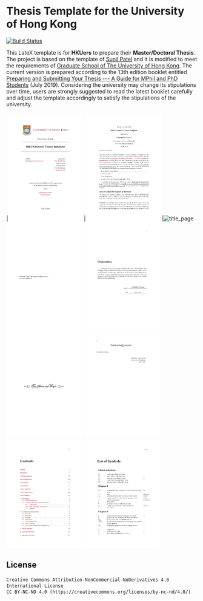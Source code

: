 # Thesis Template for the University of Hong Kong

[![Build Status](https://travis-ci.org/mbredel/thesis-template.svg?branch=master)](https://travis-ci.org/mbredel/thesis-template)

This LateX template is for **HKUers** to prepare their **Master/Doctoral Thesis**. The project is based on the template of [Sunil Patel](http://www.sunilpatel.co.uk/thesis-template/) and it is modified to meet the requirements of [Graduate School of The University of Hong Kong](https://www.gradsch.hku.hk/gradsch/current-students/thesis-submission). The current version is prepared according to the 13th edition booklet entitled [Preparing and Submitting Your Thesis --- A Guide for MPhil and PhD Students](https://intraweb.hku.hk/reserved_1/gradsch/PreparingandSubmittingYourThesis.pdf) (July 2019). Considering the university may change its stipulations over time, users are strongly suggested to read the latest booklet carefully and adjust the template accordingly to satisfy the stipulations of the university.

|<img src="./Others/cover_page.png" alt="cover_page" width="200">|<img src="./Others/abstract_page.png" alt="abstract_page" width="200">|<img src="./Others/title_page.png" alt="title_page" width="200">
<img src="./Others/copyright.png" alt="copyright" width="200">
<img src="./Others/declaration.png" alt="declaration" width="200">
<img src="./Others/dedications.png" alt="dedications" width="200">
<img src="./Others/acknowledgements.png" alt="acknowledgements" width="200">
<img src="./Others/table_of_contents.png" alt="table of contents" width="200">
<img src="./Others/list_of_symbols.png" alt="list of symbols" width="200">


## License
```
Creative Commons Attribution-NonCommercial-NoDerivatives 4.0 International License
CC BY-NC-ND 4.0 (https://creativecommons.org/licenses/by-nc-nd/4.0/)
```
